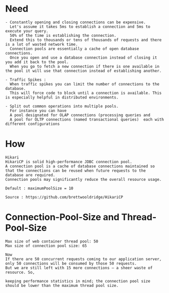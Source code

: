 

# Need

    - Constantly opening and closing connections can be expensive.
      Let's assume it takes 5ms to establish a connection and 5ms to execute your query.
      50% of the time is establishing the connection. 
      Extend this to thousands or tens of thousands of requests and there is a lot of wasted network time. 
      Connection pools are essentially a cache of open database connections. 
      Once you open and use a database connection instead of closing it you add it back to the pool. 
      When you go to fetch a new connection if there is one available in the pool it will use that connection instead of establishing another.
 
    - Traffic Spikes : 
      When traffic spikes you can limit the number of connections to the database. 
      This will force code to block until a connection is available. This is especially helpful in distributed environments.
      
    - Split out common operations into multiple pools. 
      For instance you can have 
      A pool designated for OLAP connections (processing queries and 
      A pool for OLTP connections (named transactional queries)  each with different configurations
  
  
  # How 
    
    Hikari
    HikariCP is solid high-performance JDBC connection pool. 
    A connection pool is a cache of database connections maintained so that the connections can be reused when future requests to the database are required. 
    Connection pools may significantly reduce the overall resource usage.
    
    Default : maximumPoolSize = 10
    
    Source : https://github.com/brettwooldridge/HikariCP
    
    
 # Connection-Pool-Size and Thread-Pool-Size 
 
    Max size of web container thread pool: 50
    Max size of connection pool size: 65

    Now 
    If there are 50 concurrent requests coming to our application server, only 50 connections will be consumed by those 50 requests. 
    But we are still left with 15 more connections — a sheer waste of resource. So, 
    
    keeping performance statistics in mind; the connection pool size should be lower than the maximum thread pool size.
